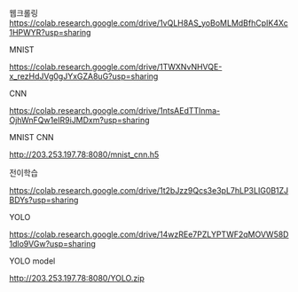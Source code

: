 웹크롤링
https://colab.research.google.com/drive/1vQLH8AS_yoBoMLMdBfhCpIK4Xc1HPWYR?usp=sharing


MNIST

https://colab.research.google.com/drive/1TWXNvNHVQE-x_rezHdJVg0gJYxGZA8uG?usp=sharing


CNN

https://colab.research.google.com/drive/1ntsAEdTTlnma-OjhWnFQw1eIR9iJMDxm?usp=sharing

MNIST CNN

http://203.253.197.78:8080/mnist_cnn.h5


전이학습

https://colab.research.google.com/drive/1t2bJzz9Qcs3e3pL7hLP3LIG0B1ZJBDYs?usp=sharing


YOLO

https://colab.research.google.com/drive/14wzREe7PZLYPTWF2qMOVW58D1dlo9VGw?usp=sharing


YOLO model

http://203.253.197.78:8080/YOLO.zip




